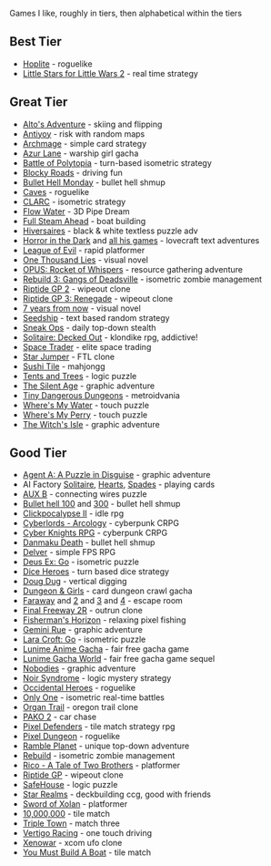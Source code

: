 Games I like, roughly in tiers, then alphabetical within the tiers

## Best Tier

* [Hoplite](https://play.google.com/store/apps/details?id=com.magmafortress.hoplite) - roguelike
* [Little Stars for Little Wars 2](https://play.google.com/store/apps/details?id=com.mkarpenko.lsflw2) - real time strategy

## Great Tier

* [Alto's Adventure](https://play.google.com/store/apps/details?id=com.noodlecake.altosadventure) - skiing and flipping
* [Antiyoy](https://play.google.com/store/apps/details?id=yio.tro.antiyoy.android) - risk with random maps
* [Archmage](https://play.google.com/store/apps/details?id=ru.freecode) - simple card strategy
* [Azur Lane](https://play.google.com/store/apps/details?id=com.YoStarEN.AzurLane) - warship girl gacha
* [Battle of Polytopia](https://play.google.com/store/apps/details?id=air.com.midjiwan.polytopia) - turn-based isometric strategy
* [Blocky Roads](https://play.google.com/store/apps/details?id=com.crescentmoongames.blocky_roads) - driving fun
* [Bullet Hell Monday](https://play.google.com/store/apps/details?id=com.msykit.Stg1u) - bullet hell shmup
* [Caves](https://play.google.com/store/apps/details?id=thirty.six.dev.underworld) - roguelike
* [CLARC](https://play.google.com/store/apps/details?id=com.GoldenTricycle.ClarcPrem) - isometric strategy
* [Flow Water](https://play.google.com/store/apps/details?id=com.Frasinapp.waterfountain) - 3D Pipe Dream
* [Full Steam Ahead](https://play.google.com/store/apps/details?id=air.com.aardman.ssgreatbritain.fullsteamahead) - boat building
* [Hiversaires](https://apkpure.com/hiversaires/com.underscorediscovery.Hiversaires) - black & white textless puzzle adv
* [Horror in the Dark](https://play.google.com/store/apps/details?id=nz.co.karmicshift.horror) and [all his games](https://play.google.com/store/apps/developer?id=Karmic+Shift+Studios) - lovecraft text adventures
* [League of Evil](https://play.google.com/store/apps/details?id=com.noodlecake.leagueofevil) - rapid platformer
* [One Thousand Lies](https://play.google.com/store/apps/details?id=keinart.otl) - visual novel
* [OPUS: Rocket of Whispers](https://play.google.com/store/apps/details?id=com.sigono.heaven01) - resource gathering adventure
* [Rebuild 3: Gangs of Deadsville](https://play.google.com/store/apps/details?id=air.com.sarahnorthway.rebuild3) - isometric zombie management
* [Riptide GP 2](https://play.google.com/store/apps/details?id=com.vectorunit.red) - wipeout clone
* [Riptide GP 3: Renegade](https://play.google.com/store/apps/details?id=com.vectorunit.silver.googleplay) - wipeout clone
* [7 years from now](https://play.google.com/store/apps/details?id=com.HirayaSpace.SevenYears) - visual novel
* [Seedship](https://play.google.com/store/apps/details?id=com.johnayliff.seedship) - text based random strategy
* [Sneak Ops](https://play.google.com/store/apps/details?id=com.noodlecake.sneakops) - daily top-down stealth
* [Solitaire: Decked Out](https://play.google.com/store/apps/details?id=com.devsisters.SolitaireDeckedOut) - klondike rpg, addictive!
* [Space Trader](https://play.google.com/store/apps/details?id=com.brucelet.spacetrader) - elite space trading
* [Star Jumper](https://play.google.com/store/apps/details?id=com.dmdsoftware.starjumper) - FTL clone
* [Sushi Tile](https://play.google.com/store/apps/details?id=com.hwdot.sushitile) - mahjongg
* [Tents and Trees](https://play.google.com/store/apps/details?id=com.frozax.tentsandtrees) - logic puzzle
* [The Silent Age](https://play.google.com/store/apps/details?id=dk.houseonfire.android.thesilentage) - graphic adventure
* [Tiny Dangerous Dungeons](https://play.google.com/store/apps/details?id=com.adventureislands.tinydd) - metroidvania
* [Where's My Water](https://play.google.com/store/apps/details?id=com.disney.WMW) - touch puzzle
* [Where's My Perry](https://play.google.com/store/apps/details?id=com.disney.WMP) - touch puzzle
* [The Witch's Isle](https://play.google.com/store/apps/details?id=com.Beltheva.Noma) - graphic adventure

## Good Tier

* [Agent A: A Puzzle in Disguise](https://play.google.com/store/apps/details?id=co.yakand.agentaapuzzleindisguise.trial) - graphic adventure
* AI Factory [Solitaire](https://play.google.com/store/apps/details?id=uk.co.aifactory.solitairefree), [Hearts](https://play.google.com/store/apps/details?id=uk.co.aifactory.heartsfree), [Spades](https://play.google.com/store/apps/details?id=uk.co.aifactory.spadesfree) - playing cards
* [AUX B](https://play.google.com/store/apps/details?id=com.schnellmann.aux) - connecting wires puzzle
* [Bullet hell 100](https://play.google.com/store/apps/details?id=jp.designdrill.danmaku01e) and [300](https://play.google.com/store/apps/details?id=jp.designdrill.ealice) - bullet hell shmup
* [Clickpocalypse II](https://play.google.com/store/apps/details?id=com.minmaxia.c2) - idle rpg
* [Cyberlords - Arcology](https://play.google.com/store/apps/details?id=com.hg.cyberlordsfree) - cyberpunk CRPG
* [Cyber Knights RPG](https://play.google.com/store/apps/details?id=com.tresebrothers.games.cyberknights) - cyberpunk CRPG
* [Danmaku Death](https://play.google.com/store/apps/details?id=jakiganicsystems.danmakudeath) - bullet hell shmup
* [Delver](https://play.google.com/store/apps/details?id=com.interrupt.dungeoneer) - simple FPS RPG
* [Deus Ex: Go](https://play.google.com/store/apps/details?id=com.squareenixmontreal.deusexgo) - isometric puzzle
* [Dice Heroes](https://play.google.com/store/apps/details?id=com.vlaaad.dice) - turn based dice strategy
* [Doug Dug](https://play.google.com/store/apps/details?id=co.electrictoy.dig) - vertical digging
* [Dungeon & Girls](https://play.google.com/store/apps/details?id=jp.designdrill.ealice) - card dungeon crawl gacha
* [Faraway](https://play.google.com/store/apps/details?id=com.mousecity.faraway) and [2](https://play.google.com/store/apps/details?id=com.mousecity.faraway2) and [3](https://play.google.com/store/apps/details?id=com.mousecity.faraway3) and [4](https://play.google.com/store/apps/details?id=com.snapbreak.faraway4) - escape room
* [Final Freeway 2R](https://play.google.com/store/apps/details?id=com.oyatsukai.finalfwy2r) - outrun clone
* [Fisherman's Horizon](https://play.google.com/store/apps/details?id=com.fishermanshorizon.app) - relaxing pixel fishing
* [Gemini Rue](https://play.google.com/store/apps/details?id=com.wadjeteye.geminirue.google) - graphic adventure
* [Lara Croft: Go](https://play.google.com/store/apps/details?id=com.squareenixmontreal.lcgo) - isometric puzzle
* [Lunime Anime Gacha](https://play.google.com/store/apps/details?id=air.com.lunimobi.animegacha) - fair free gacha game
* [Lunime Gacha World](https://play.google.com/store/apps/details?id=air.com.lunime.gachaworld) - fair free gacha game sequel
* [Nobodies](https://play.google.com/store/apps/details?id=com.blyts.nobodies) - graphic adventure
* [Noir Syndrome](https://play.google.com/store/apps/details?id=com.glassknuckle.noirsyndrome) - logic mystery strategy
* [Occidental Heroes](https://play.google.com/store/apps/details?id=com.wlxd.retrorpg.android) - roguelike
* [Only One](https://play.google.com/store/apps/details?id=com.rebelbinary.onlyone) - isometric real-time battles
* [Organ Trail](https://play.google.com/store/apps/details?id=com.hatsproductions.OrganTrail) - oregon trail clone
* [PAKO 2](https://play.google.com/store/apps/details?id=com.treemengames.pako2) - car chase
* [Pixel Defenders](https://play.google.com/store/apps/details?id=air.com.socialtitans.pdp) - tile match strategy rpg
* [Pixel Dungeon](https://play.google.com/store/apps/details?id=com.watabou.pixeldungeon) - roguelike
* [Ramble Planet](https://play.google.com/store/apps/details?id=com.ohrrpgce.rambleplanet) - unique top-down adventure
* [Rebuild](https://play.google.com/store/apps/details?id=air.com.sarahnorthway.rebuild2) - isometric zombie management
* [Rico - A Tale of Two Brothers](https://play.google.com/store/apps/details?id=rico.app) - platformer
* [Riptide GP](https://play.google.com/store/apps/details?id=com.vectorunit.blue) - wipeout clone
* [SafeHouse](https://play.google.com/store/apps/details?id=com.daanrutten.safehouse) - logic puzzle
* [Star Realms](https://play.google.com/store/apps/details?id=com.starrealms.starrealmsapp) - deckbuilding ccg, good with friends
* [Sword of Xolan](https://play.google.com/store/apps/details?id=com.Alper.SwordOfXolan) - platformer
* [10,000,000](https://play.google.com/store/apps/details?id=com.eightyeightgames.tenmillion) - tile match
* [Triple Town](https://play.google.com/store/apps/details?id=com.spryfox.tripletown) - match three
* [Vertigo Racing](https://play.google.com/store/apps/details?id=com.dbs.vertigoracing) - one touch driving
* [Xenowar](https://play.google.com/store/apps/details?id=com.grinninglizard.UFOAttack) - xcom ufo clone
* [You Must Build A Boat](https://play.google.com/store/apps/details?id=com.eightyeightgames.ymbab) - tile match
